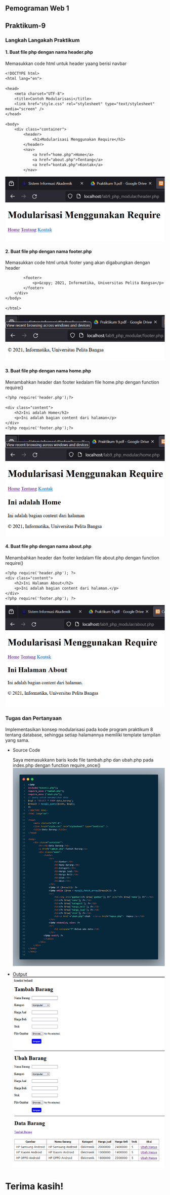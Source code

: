 ## Pemograman Web 1

## Praktikum-9

### Langkah Langakah Praktikum

#### 1. Buat file php dengan nama <b>header.php</b>
Memasukkan code html untuk header yaang berisi navbar
```
<!DOCTYPE html>
<html lang="en">

<head>
    <meta charset="UTF-8">
    <title>Contoh Modularisasi</title>
    <link href="style.css" rel="stylesheet" type="text/stylesheet" media="screen" />
</head>

<body>
    <div class="container">
        <header>
            <h1>Modularisasi Menggunakan Require</h1>
        </header>
        <nav>
            <a href="home.php">Home</a>
            <a href="about.php">Tentang</a>
            <a href="kontak.php">Kontak</a>
        </nav>
```
![header](/image/header.png)
#### 2. Buat file php dengan nama <b>footer.php</b>
Memasukkan code html untuk footer yang akan digabungkan dengan header
```
        <footer>
            <p>&copy; 2021, Informatika, Universitas Pelita Bangsa</p>
        </footer>
    </div>
</body>

</html>
```
![footer](/image/footer.png)
#### 3. Buat file php dengan nama <b>home.php</b>
Menambahkan header dan footer kedalam file home.php dengan function require()
```
<?php require('header.php');?>

<div class="content">
    <h2>Ini adalah Home</h2>
    <p>Ini adalah bagian content dari halaman</p>
</div>
<?php require('footer.php');?>
``` 
![home](/image/home.png)
#### 4. Buat file php dengan nama <b>about.php</b>
Menambahkan header dan footer kedalam file about.php dengan function require()
```
<?php require('header.php'); ?>
<div class="content">
    <h2>Ini Halaman About</h2>
    <p>Ini adalah bagian content dari halaman.</p>
</div>
<?php require('footer.php'); ?>
```
![about](/image/about.png)
### Tugas dan Pertanyaan
Implementasikan konsep modularisasi pada kode program praktikum 8 tentang
database, sehingga setiap halamannya memiliki template tampilan yang sama.
- Source Code

    Saya memasukkann baris kode file tambah.php dan ubah.php pada index.php dengan function require_once() 
![tugas](/image/code%20Tugas.png)

- Output
![outputTugas](/image/Tugas.png)
# Terima kasih!